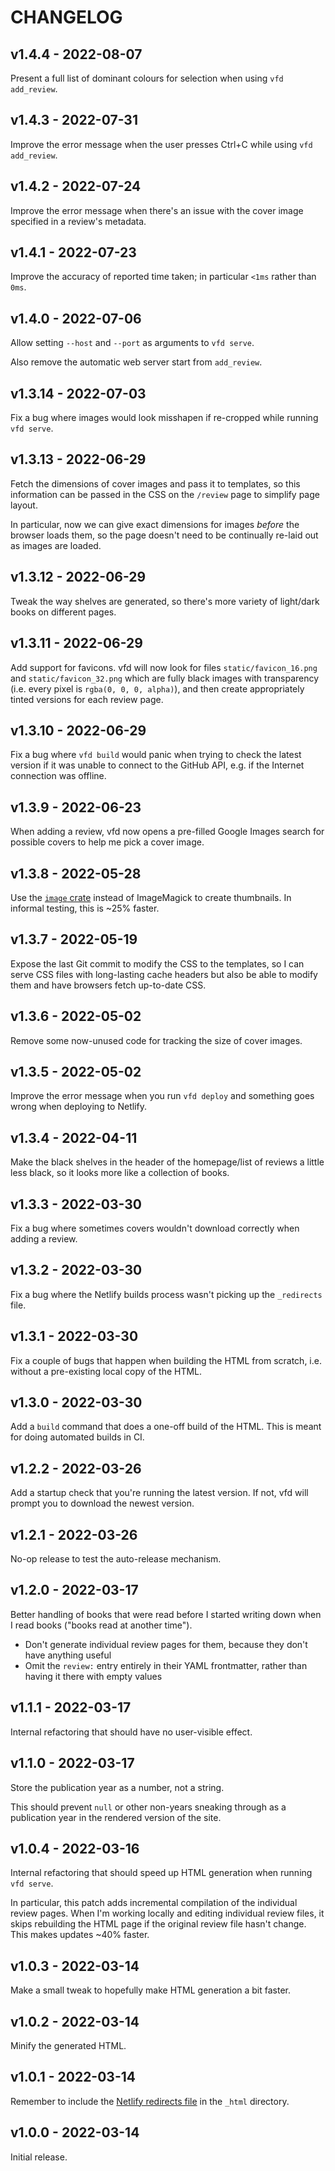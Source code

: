 # CHANGELOG

## v1.4.4 - 2022-08-07

Present a full list of dominant colours for selection when using `vfd add_review`.

## v1.4.3 - 2022-07-31

Improve the error message when the user presses Ctrl+C while using `vfd add_review`.

## v1.4.2 - 2022-07-24

Improve the error message when there's an issue with the cover image specified in a review's metadata.

## v1.4.1 - 2022-07-23

Improve the accuracy of reported time taken; in particular `<1ms` rather than `0ms`.

## v1.4.0 - 2022-07-06

Allow setting `--host` and `--port` as arguments to `vfd serve`.

Also remove the automatic web server start from `add_review`.

## v1.3.14 - 2022-07-03

Fix a bug where images would look misshapen if re-cropped while running `vfd serve`.

## v1.3.13 - 2022-06-29

Fetch the dimensions of cover images and pass it to templates, so this information can be passed in the CSS on the `/review` page to simplify page layout.

In particular, now we can give exact dimensions for images *before* the browser loads them, so the page doesn't need to be continually re-laid out as images are loaded.

## v1.3.12 - 2022-06-29

Tweak the way shelves are generated, so there's more variety of light/dark books on different pages.

## v1.3.11 - 2022-06-29

Add support for favicons.  vfd will now look for files `static/favicon_16.png` and `static/favicon_32.png` which are fully black images with transparency (i.e. every pixel is `rgba(0, 0, 0, alpha)`), and then create appropriately tinted versions for each review page.

## v1.3.10 - 2022-06-29

Fix a bug where `vfd build` would panic when trying to check the latest version if it was unable to connect to the GitHub API, e.g. if the Internet connection was offline.

## v1.3.9 - 2022-06-23

When adding a review, vfd now opens a pre-filled Google Images search for possible covers to help me pick a cover image.

## v1.3.8 - 2022-05-28

Use the [`image` crate](https://crates.io/crates/image) instead of ImageMagick to create thumbnails. In informal testing, this is ~25% faster.

## v1.3.7 - 2022-05-19

Expose the last Git commit to modify the CSS to the templates, so I can serve CSS files with long-lasting cache headers but also be able to modify them and have browsers fetch up-to-date CSS.

## v1.3.6 - 2022-05-02

Remove some now-unused code for tracking the size of cover images.

## v1.3.5 - 2022-05-02

Improve the error message when you run `vfd deploy` and something goes wrong when deploying to Netlify.

## v1.3.4 - 2022-04-11

Make the black shelves in the header of the homepage/list of reviews a little less black, so it looks more like a collection of books.

## v1.3.3 - 2022-03-30

Fix a bug where sometimes covers wouldn't download correctly when adding a review.

## v1.3.2 - 2022-03-30

Fix a bug where the Netlify builds process wasn't picking up the `_redirects` file.

## v1.3.1 - 2022-03-30

Fix a couple of bugs that happen when building the HTML from scratch, i.e. without a pre-existing local copy of the HTML.

## v1.3.0 - 2022-03-30

Add a `build` command that does a one-off build of the HTML.
This is meant for doing automated builds in CI.

## v1.2.2 - 2022-03-26

Add a startup check that you're running the latest version.
If not, vfd will prompt you to download the newest version.

## v1.2.1 - 2022-03-26

No-op release to test the auto-release mechanism.

## v1.2.0 - 2022-03-17

Better handling of books that were read before I started writing down when I read books ("books read at another time").

-  Don't generate individual review pages for them, because they don't have anything useful
-  Omit the `review:` entry entirely in their YAML frontmatter, rather than having it there with empty values

## v1.1.1 - 2022-03-17

Internal refactoring that should have no user-visible effect.

## v1.1.0 - 2022-03-17

Store the publication year as a number, not a string.

This should prevent `null` or other non-years sneaking through as a publication year in the rendered version of the site.

## v1.0.4 - 2022-03-16

Internal refactoring that should speed up HTML generation when running `vfd serve`.

In particular, this patch adds incremental compilation of the individual review pages.
When I'm working locally and editing individual review files, it skips rebuilding the HTML page if the original review file hasn't change.
This makes updates ~40% faster.

## v1.0.3 - 2022-03-14

Make a small tweak to hopefully make HTML generation a bit faster.

## v1.0.2 - 2022-03-14

Minify the generated HTML.

## v1.0.1 - 2022-03-14

Remember to include the [Netlify redirects file](https://docs.netlify.com/routing/redirects/) in the `_html` directory.

## v1.0.0 - 2022-03-14

Initial release.
